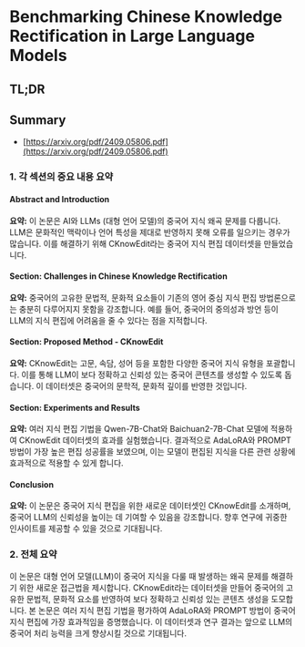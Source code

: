 # Benchmarking Chinese Knowledge Rectification in Large Language Models
## TL;DR
## Summary
- [https://arxiv.org/pdf/2409.05806.pdf](https://arxiv.org/pdf/2409.05806.pdf)

### 1. 각 섹션의 중요 내용 요약

#### Abstract and Introduction
**요약:** 
이 논문은 AI와 LLMs (대형 언어 모델)의 중국어 지식 왜곡 문제를 다룹니다. LLM은 문화적인 맥락이나 언어 특성을 제대로 반영하지 못해 오류를 일으키는 경우가 많습니다. 이를 해결하기 위해 CKnowEdit라는 중국어 지식 편집 데이터셋을 만들었습니다.

#### Section: Challenges in Chinese Knowledge Rectification
**요약:** 
중국어의 고유한 문법적, 문화적 요소들이 기존의 영어 중심 지식 편집 방법론으로는 충분히 다루어지지 못함을 강조합니다. 예를 들어, 중국어의 중의성과 방언 등이 LLM의 지식 편집에 어려움을 줄 수 있다는 점을 지적합니다.

#### Section: Proposed Method - CKnowEdit
**요약:** 
CKnowEdit는 고문, 속담, 성어 등을 포함한 다양한 중국어 지식 유형을 포괄합니다. 이를 통해 LLM이 보다 정확하고 신뢰성 있는 중국어 콘텐츠를 생성할 수 있도록 돕습니다. 이 데이터셋은 중국어의 문학적, 문화적 깊이를 반영한 것입니다.

#### Section: Experiments and Results
**요약:** 
여러 지식 편집 기법을 Qwen-7B-Chat와 Baichuan2-7B-Chat 모델에 적용하여 CKnowEdit 데이터셋의 효과를 실험했습니다. 결과적으로 AdaLoRA와 PROMPT 방법이 가장 높은 편집 성공률을 보였으며, 이는 모델이 편집된 지식을 다른 관련 상황에 효과적으로 적용할 수 있게 합니다.

#### Conclusion
**요약:** 
이 논문은 중국어 지식 편집을 위한 새로운 데이터셋인 CKnowEdit를 소개하며, 중국어 LLM의 신뢰성을 높이는 데 기여할 수 있음을 강조합니다. 향후 연구에 귀중한 인사이트를 제공할 수 있을 것으로 기대됩니다.

### 2. 전체 요약

이 논문은 대형 언어 모델(LLM)이 중국어 지식을 다룰 때 발생하는 왜곡 문제를 해결하기 위한 새로운 접근법을 제시합니다. CKnowEdit라는 데이터셋을 만들어 중국어의 고유한 문법적, 문화적 요소를 반영하여 보다 정확하고 신뢰성 있는 콘텐츠 생성을 도모합니다. 본 논문은 여러 지식 편집 기법을 평가하여 AdaLoRA와 PROMPT 방법이 중국어 지식 편집에 가장 효과적임을 증명했습니다. 이 데이터셋과 연구 결과는 앞으로 LLM의 중국어 처리 능력을 크게 향상시킬 것으로 기대됩니다.